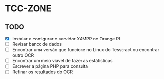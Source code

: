 # TCC-ZONE

## TODO
 - [x] Instalar e configurar o servidor XAMPP no Orange PI
 - [ ] Revisar banco de dados
 - [ ] Encontrar uma versão que funcione no Linux do Tesseract ou encontrar outro OCR
 - [ ] Encontrar um meio viável de fazer as estátisticas
 - [ ] Escrever a página PHP para consulta
 - [ ] Refinar os resultados do OCR
